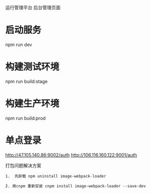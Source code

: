 <!--
 * @Author: lyy
 * @Date: 2020-06-20 19:28:58
 * @LastEditTime: 2020-06-20 21:12:48
 * @LastEditors: Please set LastEditors
 * @Description: In User Settings Edit
 * @FilePath: \webadmin\README.md
--> 
运行管理平台 后台管理页面


# 启动服务
npm run dev

# 构建测试环境
npm run build:stage

# 构建生产环境
npm run build:prod


# 单点登录
http://47.105.140.86:9002/auth
http://106.116.160.122:9001/auth

打包问题解决方案 

    1.  先卸载 npm uninstall image-webpack-loader  

    2. 用cnpm 重新安装 cnpm install image-webpack-loader --save-dev